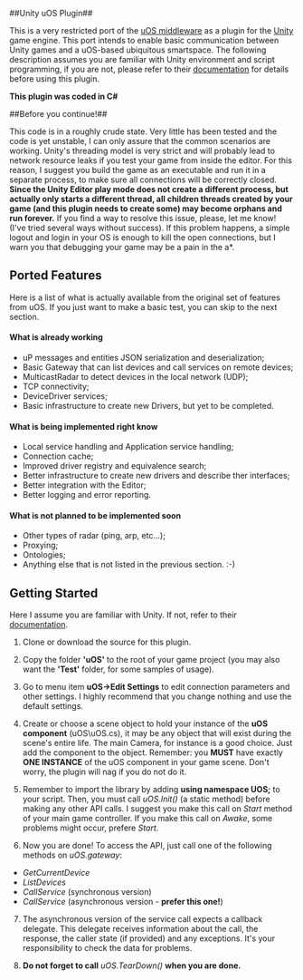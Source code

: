 ##Unity uOS Plugin##

This is a very restricted port of the [uOS middleware](https://github.com/UnBiquitous/uos_core) as a plugin for the [Unity](http://unity3d.com) game engine. This port intends to enable basic communication between Unity games and a uOS-based ubiquitous smartspace. The following description assumes you are familiar with Unity environment and script programming, if you are not, please refer to their [documentation](http://unity3d.com/learn) for details before using this plugin.

**This plugin was coded in C#**

##Before you continue!##

This code is in a roughly crude state. Very little has been tested and the code is yet unstable, I can only assure that the common scenarios are working. Unity's threading model is very strict and will probably lead to network resource leaks if you test your game from inside the editor. For this reason, I suggest you build the game as an executable and run it in a separate process, to make sure all connections will be correctly closed. **Since the Unity Editor play mode does not create a different process, but actually only starts a different thread, all children threads created by your game (and this plugin needs to create some) may become orphans and run forever.** If you find a way to resolve this issue, please, let me know! (I've tried several ways without success). If this problem happens, a simple logout and login in your OS is enough to kill the open connections, but I warn you that debugging your game may be a pain in the a*.

## Ported Features ##

Here is a list of what is actually available from the original set of features from uOS. If you just want to make a basic test, you can skip to the next section.

#### What is already working ####

- uP messages and entities JSON serialization and deserialization;
- Basic Gateway that can list devices and call services on remote devices;
- MulticastRadar to detect devices in the local network (UDP);
- TCP connectivity;
- DeviceDriver services;
- Basic infrastructure to create new Drivers, but yet to be completed.

#### What is being implemented right know ####

- Local service handling and Application service handling;
- Connection cache;
- Improved driver registry and equivalence search;
- Better infrastructure to create new drivers and describe ther interfaces;
- Better integration with the Editor;
- Better logging and error reporting.

#### What is not planned to be implemented soon ####

- Other types of radar (ping, arp, etc...);
- Proxying;
- Ontologies;
- Anything else that is not listed in the previous section. :-)

## Getting Started ##

Here I assume you are familiar with Unity. If not, refer to their [documentation](http://unity3d.com/learn).

1. Clone or download the source for this plugin.

2. Copy the folder **'uOS'** to the root of your game project (you may also want the **'Test'** folder, for some samples of usage).

3. Go to menu item **uOS->Edit Settings** to edit connection parameters and other settings. I highly recommend that you change nothing and use the default settings.

4. Create or choose a scene object to hold your instance of the **uOS component** (uOS\uOS.cs), it may be any object that will exist during the scene's entire life. The main Camera, for instance is a good choice. Just add the component to the object. Remember: you **MUST** have exactly **ONE INSTANCE** of the uOS component in your game scene. Don't worry, the plugin will nag if you do not do it. 

5. Remember to import the library by adding **using namespace UOS;** to your script. Then, you must call *uOS.Init()* (a static method) before making any other API calls. I suggest you make this call on *Start* method of your main game controller. If you make this call on *Awake*, some problems might occur, prefere *Start*.

6. Now you are done! To access the API, just call one of the following methods on *uOS.gateway*:
  - *GetCurrentDevice*
  - *ListDevices*
  - *CallService* (synchronous version)
  - *CallService* (asynchronous version - **prefer this one!**)

7. The asynchronous version of the service call expects a callback delegate. This delegate receives information about the call, the response, the caller state (if provided) and any exceptions. It's your responsibility to check the data for problems.
 
8. **Do not forget to call** *uOS.TearDown()* **when you are done.**
